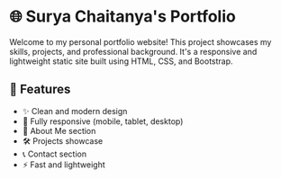 # 🌐 Surya Chaitanya's Portfolio

Welcome to my personal portfolio website! This project showcases my skills, projects, and professional background. It's a responsive and lightweight static site built using HTML, CSS, and Bootstrap.

## 🚀 Features

- ✨ Clean and modern design
- 📱 Fully responsive (mobile, tablet, desktop)
- 🧠 About Me section
- 🛠 Projects showcase
- 📞 Contact section
- ⚡ Fast and lightweight
